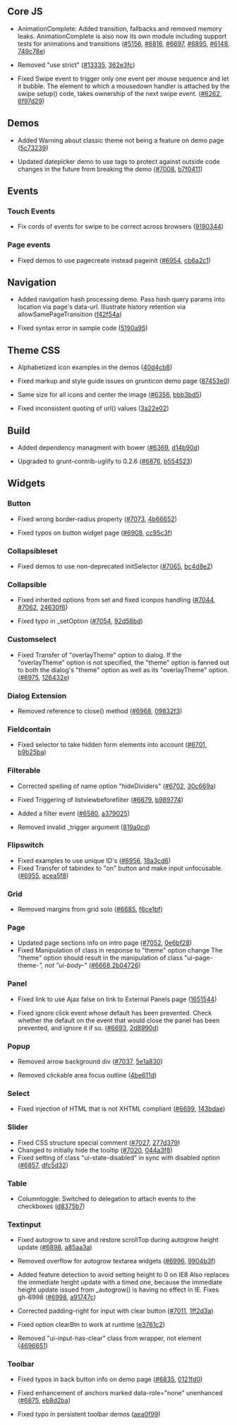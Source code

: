 <script>{
	"title": "jQuery Mobile 1.4.1 Changelog"
}</script>

## Core JS

* AnimationComplete: Added transition, fallbacks and removed memory leaks. AnimationComplete is also now its own module including support tests for animations and transitions ([#5156](http://github.com/jquery/jquery-mobile/issues/5156), [#6816](http://github.com/jquery/jquery-mobile/issues/6816), [#6697](http://github.com/jquery/jquery-mobile/issues/6697), [#6895](http://github.com/jquery/jquery-mobile/issues/6895), [#6148](http://github.com/jquery/jquery-mobile/issues/6148), [749c78e](http://github.com/jquery/jquery-mobile/commit/749c78e6407da683a720d15635bc938b3b864df2))

* Removed "use strict" ([#13335](http://bugs.jquery.com/ticket/13335), [362e3fc](http://github.com/jquery/jquery-mobile/commit/362e3fce79faa436674d07bd92dfb0950e933e86))

* Fixed Swipe event to trigger only one event per mouse sequence and let it bubble. The element to which a mousedown handler is attached by the swipe setup() code, takes ownership of the next swipe event. ([#6262](http://github.com/jquery/jquery-mobile/issues/6262), [6f97d29](http://github.com/jquery/jquery-mobile/commit/6f97d2949976b483ad230d67136b7518b30fac51))

## Demos

* Added Warning about classic theme not being a feature on demo page  ([5c73239](http://github.com/jquery/jquery-mobile/commit/5c73239bfb193fa5651bb1376f7a37ee6b8b8c65))

* Updated datepicker demo to use tags to protect against outside code changes in the future from breaking the demo ([#7008](http://github.com/jquery/jquery-mobile/issues/7008), [b7f0411](http://github.com/jquery/jquery-mobile/commit/b7f04113258afd7fe0da1b85e08bb6521ec6a33c))

## Events

### Touch Events

* Fix cords of events for swipe to be correct across browsers ([9190344](http://github.com/jquery/jquery-mobile/commit/9190344f01ac46978b89702b2ab0efd604fd500a))

### Page events

* Fixed demos to use pagecreate instead pageinit ([#6954](http://github.com/jquery/jquery-mobile/issues/6954), [cb6a2c1](http://github.com/jquery/jquery-mobile/commit/cb6a2c174de56ea37bcb17ef7948c3410376825f))

## Navigation

* Added navigation hash processing demo. Pass hash query params into location via page's data-url. Illustrate history retention via allowSamePageTransition  ([f42f54a](http://github.com/jquery/jquery-mobile/commit/f42f54a708fb06a9c74382318bf3b4fb22b77edd))

* Fixed syntax error in sample code  ([5190a95](http://github.com/jquery/jquery-mobile/commit/5190a952da8574734ac86bae44a911b94fd54b26))

## Theme CSS

* Alphabetized icon examples in the demos  ([40d4cb8](http://github.com/jquery/jquery-mobile/commit/40d4cb831b7ec1c243f2a2e4eb05daa7a6e4d15a))

* Fixed markup and style guide issues on grunticon demo page ([87453e0](http://github.com/jquery/jquery-mobile/commit/87453e0a101d5ec2c99b8d4a444fa6970d434147))

* Same size for all icons and center the image ([#6356](http://github.com/jquery/jquery-mobile/issues/6356), [bbb3bd5](http://github.com/jquery/jquery-mobile/commit/bbb3bd5d7390aab6ef2e5b07027bc7b84756d169))

* Fixed inconsistent quoting of url() values ([3a22e02](http://github.com/jquery/jquery-mobile/commit/3a22e020ad2b233f05dce053b9e63129477a88fb))

## Build

* Added dependency managment with bower ([#6369](http://github.com/jquery/jquery-mobile/issues/6369), [d14b90d](http://github.com/jquery/jquery-mobile/commit/d14b90ded2f3e3845f001d15047f4a4d4fad3840))

* Upgraded to grunt-contrib-uglify to 0.2.6 ([#6876](http://github.com/jquery/jquery-mobile/issues/6876), [b554523](http://github.com/jquery/jquery-mobile/commit/b5545235e3a2a45cb76f9bb597412fbf4605ec95))

## Widgets

### Button

* Fixed wrong border-radius property ([#7073](http://github.com/jquery/jquery-mobile/issues/7073), [4b66652](http://github.com/jquery/jquery-mobile/commit/4b66652f1af8d947307dc45edb2b72ae95f3a52f))

* Fixed typos on button widget page ([#6908](http://github.com/jquery/jquery-mobile/issues/6908), [cc95c3f](http://github.com/jquery/jquery-mobile/commit/cc95c3fdf57c11ece4145e297769428db8fc85cf))

### Collapsibleset

* Fixed demos to use non-deprecated initSelector ([#7065](http://github.com/jquery/jquery-mobile/issues/7065), [bc4d8e2](http://github.com/jquery/jquery-mobile/commit/bc4d8e2ddc85462890c3e111fb94eed29024f8de))

### Collapsible

* Fixed inherited options from set and fixed iconpos handling ([#7044](http://github.com/jquery/jquery-mobile/issues/7044), [#7062](http://github.com/jquery/jquery-mobile/issues/7062), [24630f6](http://github.com/jquery/jquery-mobile/commit/24630f69c4c7b85879c5d8847f4de1fd66fa22de))

* Fixed typo in _setOption ([#7054](http://github.com/jquery/jquery-mobile/issues/7054), [92d58bd](http://github.com/jquery/jquery-mobile/commit/92d58bd9cd2fc4caf2a64226393d873e5881f68a))

### Customselect

* Fixed Transfer of "overlayTheme" option to dialog. If the "overlayTheme" option is not specified, the "theme" option is fanned out to both the dialog's "theme" option as well as its "overlayTheme" option. ([#6975](http://github.com/jquery/jquery-mobile/issues/6975), [126432e](http://github.com/jquery/jquery-mobile/commit/126432ecee38ad3908802901aa094f1bde775053))

### Dialog Extension

* Removed reference to close() method ([#6968](http://github.com/jquery/jquery-mobile/issues/6968), [09832f3](http://github.com/jquery/jquery-mobile/commit/09832f3252664571bcf6958cdd03f5e1b269a0d8))

### Fieldcontain

* Fixed selector to take hidden form elements into account ([#6701](http://github.com/jquery/jquery-mobile/issues/6701), [b9b25ba](http://github.com/jquery/jquery-mobile/commit/b9b25ba9e4958c82dfebcea3c69bb071fe7ec527))

### Filterable

* Corrected spelling of name option "hideDividers" ([#6702](http://github.com/jquery/jquery-mobile/issues/6702), [30c669a](http://github.com/jquery/jquery-mobile/commit/30c669a6bea392e69c4381279a0bd32bc20e1b18))

* Fixed Triggering of listviewbeforefilter ([#6679](http://github.com/jquery/jquery-mobile/issues/6679), [b989774](http://github.com/jquery/jquery-mobile/commit/b989774a9050a0ddedb271a8befc93810137ef59))

* Added a filter event ([#6580](http://github.com/jquery/jquery-mobile/issues/6580), [a379025](http://github.com/jquery/jquery-mobile/commit/a3790254791f7c45737765fe0e830f5c1c50fee1))

* Removed invalid _trigger argument  ([819a0cd](http://github.com/jquery/jquery-mobile/commit/819a0cd663f5715082dc2b611b5db13ce51531c4))

### Flipswitch

* Fixed examples to use unique ID's ([#6956](http://github.com/jquery/jquery-mobile/issues/6956), [18a3cd6](http://github.com/jquery/jquery-mobile/commit/18a3cd63674da9b4b28602a50bdf893739bf878f))
* Fixed Transfer of tabindex to "on" button and make input unfocusable. ([#6955](http://github.com/jquery/jquery-mobile/issues/6955), [acea5f8](http://github.com/jquery/jquery-mobile/commit/acea5f8c594b0909ca3c0b91597a5c9238587afe))

### Grid

* Removed margins from grid solo ([#6685](http://github.com/jquery/jquery-mobile/issues/6685), [f6ce1bf](http://github.com/jquery/jquery-mobile/commit/f6ce1bf31e93a6f55aecedc09fc6e2ac1dcad8a7))

### Page

* Updated page sections info on intro page ([#7052](http://github.com/jquery/jquery-mobile/issues/7052), [0e6bf28](http://github.com/jquery/jquery-mobile/commit/0e6bf289a04b880b42dc42961cc9b015a903c036))
* Fixed Manipulation of class in response to "theme" option change The "theme" option should result in the manipulation of class "ui-page-theme-*", not "ui-body-*" ([#6668](https://github.com/jquery/jquery-mobile/issues/6668),[2b04726](http://github.com/jquery/jquery-mobile/commit/2b0472674cf311730c639c8ff1e2101a704bbc20))

### Panel

* Fixed link to use Ajax false on link to External Panels page ([1651544](http://github.com/jquery/jquery-mobile/commit/165154403ca9abf4ad498076718d340264113f63))

* Fixed ignore click event whose default has been prevented. Check whether the default on the event that would close the panel has been prevented, and ignore it if so. ([#6693](http://github.com/jquery/jquery-mobile/issues/6693), [2d8990d](http://github.com/jquery/jquery-mobile/commit/2d8990d34e0cf68d16221af041fbc052ef00ab8b))

### Popup

* Removed arrow background div ([#7037](http://github.com/jquery/jquery-mobile/issues/7037), [5e1a830](http://github.com/jquery/jquery-mobile/commit/5e1a830903b70dd7d13d0c74a8844fb98ed5a304))

* Removed clickable area focus outline  ([4be611d](http://github.com/jquery/jquery-mobile/commit/4be611d85b73bc6792fd529bfedd904f6fb5822b))

### Select

* Fixed injection of HTML that is not XHTML compliant ([#6699](http://github.com/jquery/jquery-mobile/issues/6699), [143bdae](http://github.com/jquery/jquery-mobile/commit/143bdae2c979b22905936d7692503d4748e49b72))

### Slider

* Fixed CSS structure special comment ([#7027](http://github.com/jquery/jquery-mobile/issues/7027), [277d379](http://github.com/jquery/jquery-mobile/commit/277d3791ea72ea8a28d4f845af81008ff19eaabf))
* Changed to initially hide the tooltip ([#7020](http://github.com/jquery/jquery-mobile/issues/7020), [044a3f8](http://github.com/jquery/jquery-mobile/commit/044a3f89a1474bea8314868a0e5e4c627d9c9541))
* Fixed setting of class "ui-state-disabled" in sync with disabled option ([#6857](http://github.com/jquery/jquery-mobile/issues/6857), [dfc5d32](http://github.com/jquery/jquery-mobile/commit/dfc5d32aad67dba223c343cf4fbde26bbaa20911))

### Table

* Columntoggle: Switched to delegation to attach events to the checkboxes ([d8375b7](http://github.com/jquery/jquery-mobile/commit/d8375b7bd86cb50c5e3561a2814561210fd80363))

### Textinput

* Fixed autogrow to save and restore scrollTop during autogrow height update ([#6898](http://github.com/jquery/jquery-mobile/issues/6898), [a85aa3a](http://github.com/jquery/jquery-mobile/commit/a85aa3a8c0ef28373caeec86dcf53661d9eb123a))

* Removed overflow for autogrow textarea widgets ([#6996](http://github.com/jquery/jquery-mobile/issues/6996), [9904b3f](http://github.com/jquery/jquery-mobile/commit/9904b3fb0ff7bab8eba1e4d174101ba5b1e1e498))

* Added feature detection to avoid setting height to 0 on IE8 Also replaces the immediate height update with a timed one, because the immediate height update issued from _autogrow() is having no effect in IE.  Fixes gh-6998  ([#6998](http://github.com/jquery/jquery-mobile/issues/6998), [a91747c](http://github.com/jquery/jquery-mobile/commit/a91747c0eda1357166079e2fa9101cc3547f469b))

* Corrected padding-right for input with clear button ([#7011](http://github.com/jquery/jquery-mobile/issues/7011), [1ff2d3a](http://github.com/jquery/jquery-mobile/commit/1ff2d3a5e0621998f4391d94e3eac32fa18fbadc))

* Fixed option clearBtn to work at runtime  ([e3761c2](http://github.com/jquery/jquery-mobile/commit/e3761c2a6ef444023139d9163ab02a7f1f656f3d))

* Removed "ui-input-has-clear" class from wrapper, not element ([4696651](http://github.com/jquery/jquery-mobile/commit/469665140b07b8360d5e983a0bd9c8ca93fe3ee6))

### Toolbar

* Fixed typos in back button info on demo page ([#6835](http://github.com/jquery/jquery-mobile/issues/6835), [0121fd0](http://github.com/jquery/jquery-mobile/commit/0121fd01d1645f003bbb1c24566daccdefc3f6c0))

* Fixed enhancement of anchors marked data-role="none" unenhanced ([#6875](http://github.com/jquery/jquery-mobile/issues/6875), [eb8d2ba](http://github.com/jquery/jquery-mobile/commit/eb8d2baa231b5f7f8f6df2b68a2f11fffb371a0d))

* Fixed typo in persistent toolbar demos  ([aea0f99](http://github.com/jquery/jquery-mobile/commit/aea0f99a97cb8e2fad98f28f0b531456fc790815))
